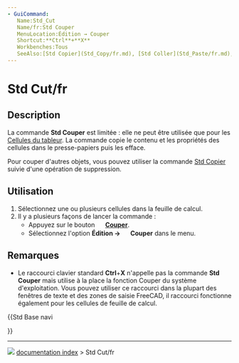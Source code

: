 ```yaml
---
- GuiCommand:
   Name:Std_Cut
   Name/fr:Std Couper
   MenuLocation:Édition → Couper
   Shortcut:**Ctrl**+**X**
   Workbenches:Tous
   SeeAlso:[Std Copier](Std_Copy/fr.md), [Std Coller](Std_Paste/fr.md), [Std Dupliquer une sélection](Std_DuplicateSelection/fr.md)
---
```


# Std Cut/fr

## Description

La commande **Std Couper** est limitée : elle ne peut être utilisée que pour les [Cellules du tableur](Spreadsheet_Workbench/fr.md). La commande copie le contenu et les propriétés des cellules dans le presse-papiers puis les efface.

Pour couper d\'autres objets, vous pouvez utiliser la commande [Std Copier](Std_Copy/fr.md) suivie d\'une opération de suppression.



## Utilisation

1.  Sélectionnez une ou plusieurs cellules dans la feuille de calcul.
2.  Il y a plusieurs façons de lancer la commande :
    -   Appuyez sur le bouton **<img src="images/Std_Cut.svg" width=16px> [Couper](Std_Cut/fr.md)**.
    -   Sélectionnez l\'option **Édition → <img src="images/Std_Cut.svg" width=16px> Couper** dans le menu.



## Remarques

-   Le raccourci clavier standard **Ctrl**+**X** n\'appelle pas la commande **Std Couper** mais utilise à la place la fonction Couper du système d\'exploitation. Vous pouvez utiliser ce raccourci dans la plupart des fenêtres de texte et des zones de saisie FreeCAD, il raccourci fonctionne également pour les cellules de feuille de calcul.





{{Std Base navi

}}



---
![](images/Button_right.svg) [documentation index](../README.md) > Std Cut/fr
